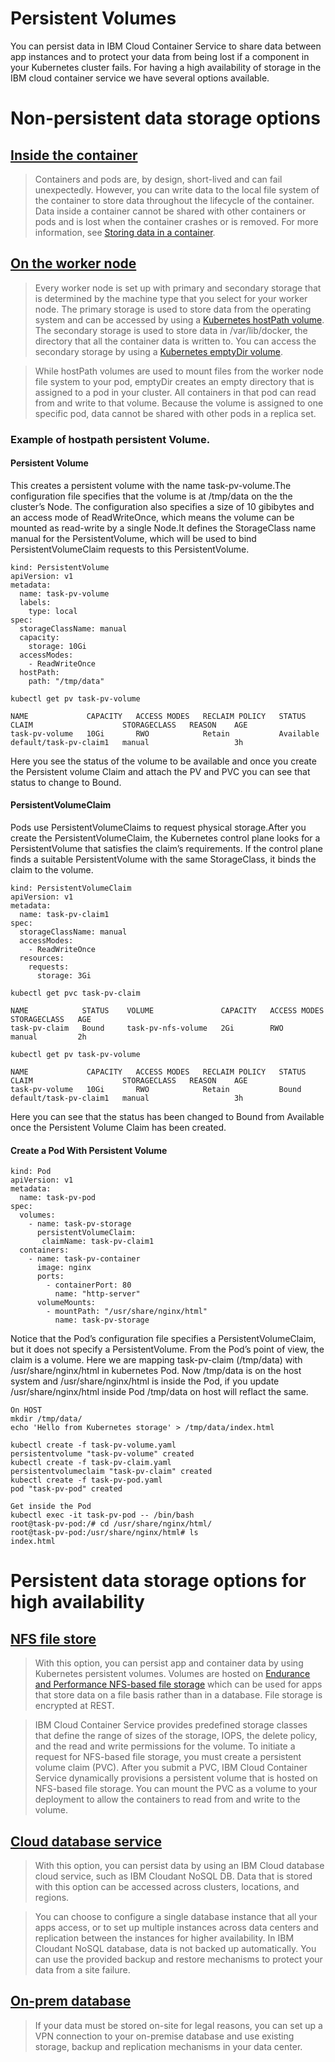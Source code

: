 Persistent Volumes
=================
You can persist data in IBM Cloud Container Service to share data between app instances and to protect your data from being lost if a component in your Kubernetes cluster fails. For having a high availability of storage in the IBM cloud container service we have several options available.

# Non-persistent data storage options
## [Inside the container](https://console.bluemix.net/docs/containers/cs_storage.html#storage)
> Containers and pods are, by design, short-lived and can fail unexpectedly. However, you can write data to the local file system of the container to store data throughout the lifecycle of the container. Data inside a container cannot be shared with other containers or pods and is lost when the container crashes or is removed. For more information, see [Storing data in a container](https://docs.docker.com/storage/).
## [On the worker node](https://console.bluemix.net/docs/containers/cs_storage.html#storage)
> Every worker node is set up with primary and secondary storage that is determined by the machine type that you select for your worker node. The primary storage is used to store data from the operating system and can be accessed by using a [Kubernetes hostPath volume](https://kubernetes.io/docs/concepts/storage/volumes/#hostpath). The secondary storage is used to store data in /var/lib/docker, the directory that all the container data is written to. You can access the secondary storage by using a [Kubernetes emptyDir volume](https://kubernetes.io/docs/concepts/storage/volumes/#emptydir).

> While hostPath volumes are used to mount files from the worker node file system to your pod, emptyDir creates an empty directory that is assigned to a pod in your cluster. All containers in that pod can read from and write to that volume. Because the volume is assigned to one specific pod, data cannot be shared with other pods in a replica set.
### Example of hostpath persistent Volume.
  #### Persistent Volume
  
   This creates a persistent volume with the name task-pv-volume.The configuration file specifies that the volume is at /tmp/data on the the cluster’s Node. The configuration also specifies a size of 10 gibibytes and an access mode of ReadWriteOnce, which means the volume can be mounted as read-write by a single Node.It defines the StorageClass name manual for the PersistentVolume, which will be used to bind PersistentVolumeClaim requests to this PersistentVolume.
```
kind: PersistentVolume
apiVersion: v1
metadata:
  name: task-pv-volume
  labels:
    type: local
spec:
  storageClassName: manual
  capacity:
    storage: 10Gi
  accessModes:
    - ReadWriteOnce
  hostPath:
    path: "/tmp/data"
```
```
kubectl get pv task-pv-volume
```
```
NAME             CAPACITY   ACCESS MODES   RECLAIM POLICY   STATUS        CLAIM                    STORAGECLASS   REASON    AGE
task-pv-volume   10Gi       RWO            Retain           Available     default/task-pv-claim1   manual                   3h
```
Here you see the status of the volume to be available and once you create the Persistent volume Claim and attach the PV and PVC you can see that status to change to Bound.

  #### PersistentVolumeClaim
  
Pods use PersistentVolumeClaims to request physical storage.After you create the PersistentVolumeClaim, the Kubernetes control plane looks for a PersistentVolume that satisfies the claim’s requirements. If the control plane finds a suitable PersistentVolume with the same StorageClass, it binds the claim to the volume.
         
```
kind: PersistentVolumeClaim
apiVersion: v1
metadata:
  name: task-pv-claim1
spec:
  storageClassName: manual
  accessModes:
    - ReadWriteOnce
  resources:
    requests:
      storage: 3Gi 
```
```
kubectl get pvc task-pv-claim
```
```
NAME            STATUS    VOLUME               CAPACITY   ACCESS MODES   STORAGECLASS   AGE
task-pv-claim   Bound     task-pv-nfs-volume   2Gi        RWO            manual         2h
```
```
kubectl get pv task-pv-volume
```
```
NAME             CAPACITY   ACCESS MODES   RECLAIM POLICY   STATUS    CLAIM                    STORAGECLASS   REASON    AGE
task-pv-volume   10Gi       RWO            Retain           Bound     default/task-pv-claim1   manual                   3h
```
Here you can see that the status has been changed to Bound from Available once the Persistent Volume Claim has been created.
   #### Create a Pod With Persistent Volume
```
kind: Pod
apiVersion: v1
metadata:
  name: task-pv-pod
spec:
  volumes:
    - name: task-pv-storage
      persistentVolumeClaim:
       claimName: task-pv-claim1
  containers:
    - name: task-pv-container
      image: nginx
      ports:
        - containerPort: 80
          name: "http-server"
      volumeMounts:
        - mountPath: "/usr/share/nginx/html"
          name: task-pv-storage
```
Notice that the Pod’s configuration file specifies a PersistentVolumeClaim, but it does not specify a PersistentVolume. From the Pod’s point of view, the claim is a volume. Here we are mapping task-pv-claim (/tmp/data) with /usr/share/nginx/html in kubernetes Pod. Now /tmp/data is on the host system and /usr/share/nginx/html is inside the Pod, if you update /usr/share/nginx/html inside Pod /tmp/data on host will reflact the same.

```
On HOST
mkdir /tmp/data/
echo 'Hello from Kubernetes storage' > /tmp/data/index.html
```
```
kubectl create -f task-pv-volume.yaml
persistentvolume "task-pv-volume" created
kubectl create -f task-pv-claim.yaml
persistentvolumeclaim "task-pv-claim" created
kubectl create -f task-pv-pod.yaml
pod "task-pv-pod" created
```
```
Get inside the Pod
kubectl exec -it task-pv-pod -- /bin/bash
root@task-pv-pod:/# cd /usr/share/nginx/html/
root@task-pv-pod:/usr/share/nginx/html# ls
index.html
```

# Persistent data storage options for high availability
## [NFS file store](https://console.bluemix.net/docs/containers/cs_storage.html#storage)   
> With this option, you can persist app and container data by using Kubernetes persistent volumes. Volumes are hosted on [Endurance and Performance NFS-based file storage](https://www.ibm.com/cloud/file-storage/details) which can be used for apps that store data on a file basis rather than in a database. File storage is encrypted at REST.

> IBM Cloud Container Service provides predefined storage classes that define the range of sizes of the storage, IOPS, the delete policy, and the read and write permissions for the volume. To initiate a request for NFS-based file storage, you must create a persistent volume claim (PVC). After you submit a PVC, IBM Cloud Container Service dynamically provisions a persistent volume that is hosted on NFS-based file storage. You can mount the PVC as a volume to your deployment to allow the containers to read from and write to the volume.

## [Cloud database service](https://console.bluemix.net/docs/containers/cs_storage.html#storage)
> With this option, you can persist data by using an IBM Cloud database cloud service, such as IBM Cloudant NoSQL DB. Data that is stored with this option can be accessed across clusters, locations, and regions.

> You can choose to configure a single database instance that all your apps access, or to set up multiple instances across data centers and replication between the instances for higher availability. In IBM Cloudant NoSQL database, data is not backed up automatically. You can use the provided backup and restore mechanisms to protect your data from a site failure.

## [On-prem database](https://console.bluemix.net/docs/containers/cs_storage.html#storage)
> If your data must be stored on-site for legal reasons, you can set up a VPN connection to your on-premise database and use existing storage, backup and replication mechanisms in your data center.


